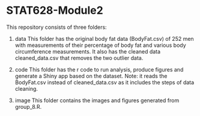 # STAT628-Module2

This repository consists of three folders:
1. data
   This folder has the original body fat data (BodyFat.csv) of 252 men with measurements of their percentage of body fat and various body circumference measurements. It also has the cleaned data cleaned_data.csv that removes the two outlier data.
   
3. code
   This folder has the r code to run analysis, produce figures and generate a Shiny app based on the dataset. Note: it reads the BodyFat.csv instead of cleaned_data.csv as it includes the steps of data cleaning.
   
5. image
   This folder contains the images and figures generated from group_8.R. 
